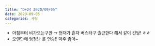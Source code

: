 ```yaml
---
title: "D+24 2020/09/05"
date: 2020-09-05
categories: 사랑
---
```

- 아침부터 비가오는구만 ㅠ 현재가 혼자 버스타구 출근한다 해서 같이 간당! ㅎㅎ 
- 오랜만에 엄청난 롤 연승!! 아주 좋아~
